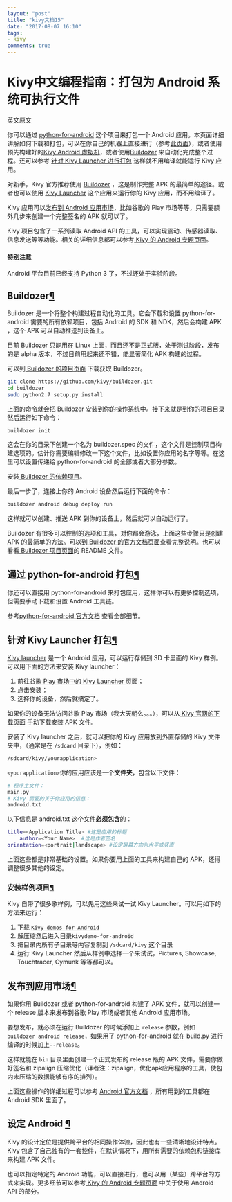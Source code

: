 ```yaml
---
layout: "post"
title: "kivy文档15"
date: "2017-08-07 16:10"
tags:
- kivy
comments: true
---
```


# Kivy中文编程指南：打包为 Android 系统可执行文件

[英文原文](https://kivy.org/docs/guide/packaging-android.html)


你可以通过 [python-for-android](https://github.com/kivy/python-for-android) 这个项目来打包一个 Android 应用。本页面详细讲解如何下载和打包，可以在你自己的机器上直接进行（参考[此页面](https://kivy.org/docs/guide/packaging-android.html#packaging-your-application-into-apk)），或者使用预先构建好的[Kivy Android 虚拟机](https://kivy.org/docs/guide/packaging-android-vm.html#kivy-android-vm)，或者使用[Buildozer](https://kivy.org/docs/guide/packaging-android.html#buildozer) 来自动化完成整个过程。还可以参考 [针对 Kivy Launcher 进行打包](https://kivy.org/docs/guide/packaging-android.html#packaging-your-application-for-kivy-launcher) 这样就不用编译就能运行 Kivy 应用。

对新手，Kivy 官方推荐使用 [Buildozer](https://kivy.org/docs/guide/packaging-android.html#buildozer) ，这是制作完整 APK 的最简单的途径。或者也可以使用 [Kivy Launcher](https://kivy.org/docs/guide/packaging-android.html#packaging-your-application-for-kivy-launcher) 这个应用来运行你的 Kivy 应用，而不用编译了。

Kivy 应用可以[发布到 Android 应用市场](https://kivy.org/docs/guide/packaging-android.html#release-on-the-market)，比如谷歌的 Play 市场等等，只需要额外几步来创建一个完整签名的 APK 就可以了。

Kivy 项目包含了一系列读取 Android API 的工具，可以实现震动、传感器读取、信息发送等等功能。相关的详细信息都可以参考[ Kivy 的 Android 专题页面](https://kivy.org/docs/guide/android.html)。

#### 特别注意

Android 平台目前已经支持 Python 3 了，不过还处于实验阶段。



## Buildozer[¶](https://kivy.org/docs/guide/packaging-android.html#buildozer "Permalink to this headline")

Buildozer 是一个将整个构建过程自动化的工具。它会下载和设置 python-for-android 需要的所有依赖项目，包括 Android 的 SDK 和 NDK，然后会构建 APK ，这个 APK 可以自动推送到设备上。

目前 Buildozer 只能用在 Linux 上面，而且还不是正式版，处于测试阶段，发布的是 alpha 版本，不过目前用起来还不错，能显著简化 APK 构建的过程。

可以到[ Buildozer 的项目页面](https://github.com/kivy/buildozer) 下载获取 Buildozer。

```Bash
git clone https://github.com/kivy/buildozer.git
cd buildozer
sudo python2.7 setup.py install
```

上面的命令就会把 Buildozer 安装到你的操作系统中。接下来就是到你的项目目录然后运行如下命令：

```Bash
buildozer init
```

这会在你的目录下创建一个名为 buildozer.spec 的文件，这个文件是控制项目构建选项的。估计你需要编辑修改一下这个文件，比如设置你应用的名字等等。在这里可以设置传递给 python-for-android 的全部或者大部分参数。

安装[ Buildozer 的依赖项目](https://buildozer.readthedocs.io/en/latest/installation.html#targeting-android)。

最后一步了，连接上你的 Android 设备然后运行下面的命令：

```Bash
buildozer android debug deploy run
```

这样就可以创建、推送 APK 到你的设备上，然后就可以自动运行了。

Buildozer 有很多可以控制的选项和工具，对你都会游泳，上面这些步骤只是创建 APK 的最简单的方法。可以到[ Buildozer 的官方文档页面](http://buildozer.readthedocs.org/en/latest/)查看完整说明。也可以看看[ Buildozer 项目页面](https://github.com/kivy/buildozer)的 README 文件。

## 通过 python-for-android 打包[¶](https://kivy.org/docs/guide/packaging-android.html#packaging-with-python-for-android "Permalink to this headline")

你还可以直接用 python-for-android 来打包应用，这样你可以有更多控制选项，但需要手动下载和设置 Android 工具链。

参考[python-for-android 官方文档](https://python-for-android.readthedocs.io/en/latest/quickstart/) 查看全部细节。


## 针对 Kivy Launcher 打包[¶](https://kivy.org/docs/guide/packaging-android.html#packaging-your-application-for-the-kivy-launcher "Permalink to this headline")

[Kivy launcher](https://play.google.com/store/apps/details?id=org.kivy.pygame&hl=en) 是一个 Android 应用，可以运行存储到 SD 卡里面的 Kivy 样例。可以用下面的方法来安装 Kivy launcher：

1. 前往[谷歌 Play 市场中的 Kivy Launcher 页面](https://market.android.com/details?id=org.kivy.pygame)；
2. 点击安装；
3. 选择你的设备，然后就搞定了。

如果你的设备无法访问谷歌 Play 市场（我大天朝么。。。），可以从[ Kivy 官网的下载页面](http://kivy.org/#download) 手动下载安装 APK 文件。

安装了 Kivy launcher 之后，就可以把你的 Kivy 应用放到外置存储的 Kivy 文件夹中，（通常是在 `/sdcard` 目录下），例如：

```Bash
/sdcard/kivy/yourapplication>
```

`<yourapplication>`你的应用应该是一个**文件夹**，包含以下文件：

```Bash
# 程序主文件：
main.py
# Kivy 需要的关于你应用的信息：
android.txt
```
以下信息是 android.txt 这个文件**必须包含**的：

```Bash
title=<Application Title> #这是应用的标题
	author=<Your Name>  #这是作者签名
orientation=<portrait|landscape> #设定屏幕方向为水平或竖直
```

上面这些都是非常基础的设置。如果你要用上面的工具来构建自己的 APK，还得调整很多其他的设定。


### 安装样例项目[¶](https://kivy.org/docs/guide/packaging-android.html#installation-of-examples "Permalink to this headline")

Kivy 自带了很多歌样例，可以先用这些来试一试 Kivy Launcher。可以用如下的方法来运行：


1. 下载 [`Kivy demos for Android`](https://storage.googleapis.com/google-code-archive-downloads/v2/code.google.com/kivy/kivydemo-for-android.zip)
2. 解压缩然后进入目录`kivydemo-for-android`
3. 把目录内所有子目录等内容复制到 `/sdcard/kivy` 这个目录
4. 运行 Kivy Launcher 然后从样例中选择一个来试试，Pictures, Showcase, Touchtracer, Cymunk 等等都可以。


## 发布到应用市场[¶](https://kivy.org/docs/guide/packaging-android.html#release-on-the-market "Permalink to this headline")

如果你用 Buildozer 或者 python-for-android 构建了 APK 文件，就可以创建一个 release 版本来发布到谷歌 Play 市场或者其他 Android 应用市场。

要想发布，就必须在运行 Buildozer 的时候添加上 `release` 参数，例如 `buildozer android release`，如果用了 python-for-android 就在 build.py 进行编译的时候加上`--release`。

这样就能在 `bin` 目录里面创建一个正式发布的 release 版的 APK 文件，需要你做好签名和 zipalign 压缩优化（译者注：zipalign，优化apk应用程序的工具，使包内未压缩的数据能够有序的排列）。

上面这些操作的详细过程可以参考 [Android 官方文档](https://developer.android.com/studio/publish/app-signing.html#signing-manually) ，所有用到的工具都在 Android SDK 里面了。


## 设定 Android [¶](https://kivy.org/docs/guide/packaging-android.html#targeting-android "Permalink to this headline")

Kivy 的设计定位是提供跨平台的相同操作体验，因此也有一些清晰地设计特点。Kivy 包含了自己独有的一套控件，在默认情况下，用所有需要的依赖包和链接库来构建 APK 文件。

也可以指定特定的 Android 功能，可以直接进行，也可以用（某些）跨平台的方式来实现。更多细节可以参考[ Kivy 的 Android 专题页面](https://kivy.org/docs/guide/android.html) 中关于使用 Android API 的部分。
